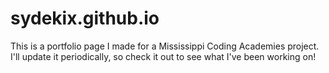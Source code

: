 # sydekix.github.io

This is a portfolio page I made for a Mississippi Coding Academies project. I'll update it periodically, so check it out to see what I've been working on!
